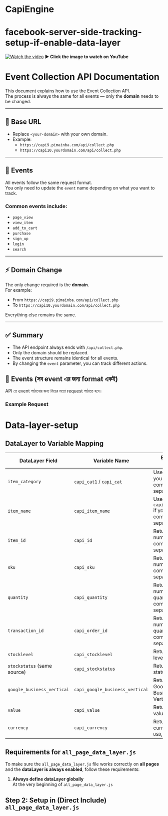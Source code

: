 # CapiEngine
# facebook-server-side-tracking-setup-if-enable-data-layer
<!-- Clickable thumbnail that opens the YouTube video -->
[![Watch the video](https://img.youtube.com/vi/fPh_Ju9TshM/maxresdefault.jpg)](https://www.youtube.com/watch?v=fPh_Ju9TshM)
**▶ Click the image to watch on YouTube**

# Event Collection API Documentation

This document explains how to use the Event Collection API.  
The process is always the same for all events — only the **domain** needs to be changed.

---

## 🔗 Base URL

- Replace `<your-domain>` with your own domain.  
- Example:
  - `https://capi9.pimainba.com/api/collect.php`
  - `https://capi10.yourdomain.com/api/collect.php`

---

## 📌 Events
All events follow the same request format.  
You only need to update the `event` name depending on what you want to track.

### Common events include:
- `page_view`
- `view_item`
- `add_to_cart`
- `purchase`
- `sign_up`
- `login`
- `search`

---

## ⚡ Domain Change
The only change required is the **domain**.  
For example:  
- From `https://capi9.pimainba.com/api/collect.php`  
- To `https://capi10.yourdomain.com/api/collect.php`  

Everything else remains the same.

---

## ✅ Summary
- The API endpoint always ends with `/api/collect.php`.
- Only the domain should be replaced.
- The event structure remains identical for all events.
- By changing the `event` parameter, you can track different actions.

## 📌 Events (সব event এর জন্য format একই)

API তে event পাঠানোর জন্য নিচের মতো request পাঠাতে হবে।  

### Example Request

# Data-layer-setup

## DataLayer to Variable Mapping

| DataLayer Field              | Variable Name                   | Example Usage                         |
|-------------------------------|---------------------------------|---------------------------------------|
| `item_category`              | `capi_cat1` / `capi_cat`        | Use `capi_cat` if you need comma-separated list |
| `item_name`                  | `capi_item_name`                | Use `capi_item_name` if you need comma-separated list |
| `item_id`                    | `capi_id`                       | Returns numeric IDs, comma-separated  |
| `sku`                        | `capi_sku`                      | Returns numeric SKUs, comma-separated |
| `quantity`                   | `capi_quantity`                 | Returns numeric quantity, comma-separated |
| `transaction_id`             | `capi_order_id`                 | Returns numeric quantity, comma-separated |
| `stocklevel`                 | `capi_stocklevel`               | Returns stock level values            |
| `stockstatus` (same source)  | `capi_stockstatus`              | Returns stock status values           |
| `google_business_vertical`   | `capi_google_business_vertical` | Returns Google Business Vertical(s)   |
| `value`                      | `capi_value`                    | Returns total value                   |
| `currency`                   | `capi_currency`                 | Returns currency (e.g. `USD`, `BDT`)  |


## Requirements for `all_page_data_layer.js`

To make sure the `all_page_data_layer.js` file works correctly on **all pages** and the **dataLayer is always enabled**, follow these requirements:

1. **Always define dataLayer globally**  
   At the very beginning of `all_page_data_layer.js`


## Step 2: Setup in <head> (Direct Include) `all_page_data_layer.js`
<head>
<script src="/js/all_page_data_layer.js"></script>
</head>


